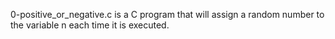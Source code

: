 0-positive_or_negative.c is a C program that will assign a random number to the variable n each time it is executed.
